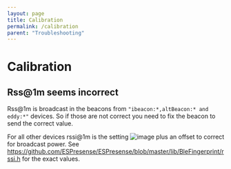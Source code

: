 ```yaml
---
layout: page
title: Calibration
permalink: /calibration
parent: "Troubleshooting"
---
```


# Calibration

## Rss@1m seems incorrect

Rss@1m is broadcast in the beacons from `"ibeacon:*,altBeacon:* and eddy:*"` devices.  So if those are not correct you need to fix the beacon to send the correct value.

For all other devices rssi@1m is the setting ![image](https://user-images.githubusercontent.com/1491145/177425627-33ced56c-cc71-4789-91df-0c5fdc826547.png) plus an offset to correct for broadcast power.  See https://github.com/ESPresense/ESPresense/blob/master/lib/BleFingerprint/rssi.h for the exact values.
